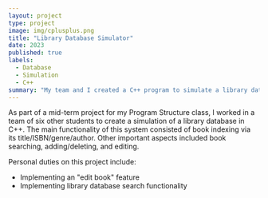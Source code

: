 ```yaml
---
layout: project
type: project
image: img/cplusplus.png
title: "Library Database Simulator"
date: 2023
published: true
labels:
  - Database
  - Simulation
  - C++
summary: "My team and I created a C++ program to simulate a library database system."
---
```

As part of a mid-term project for my Program Structure class, I worked in a team of six other students to create a simulation of a library database in C++. The main functionality of this system consisted of book indexing via its title/ISBN/genre/author. 
Other important aspects included book searching, adding/deleting, and editing.

Personal duties on this project include:
- Implementing an "edit book" feature
- Implementing library database search functionality
